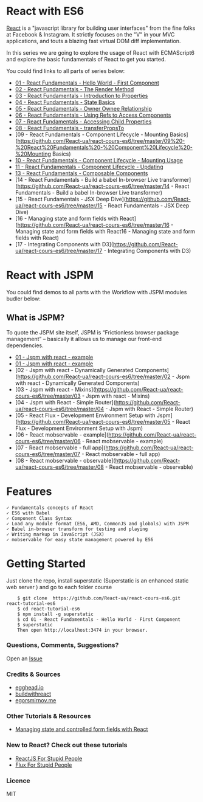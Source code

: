 # React with ES6

[React](https://facebook.github.io/react/) is a "javascript library for building user interfaces" from the fine folks at Facebook & Instagram. It strictly focuses on the "V" in your MVC applications, and touts a blazing fast virtual DOM diff implementation.

In this series we are going to explore the usage of React with ECMAScript6 and explore the basic fundamentals of React to get you started.

You could find links to all parts of series below:
- [01 - React Fundamentals - Hello World - First Component](https://github.com/React-ua/react-cours-es6/tree/master/01%20-%20React%20Fundamentals%20-%20Hello%20World%20-%20First%20Component)
- [02 - React Fundamentals - The Render Method](https://github.com/React-ua/react-cours-es6/tree/master/02%20-%20React%20Fundamentals%20-%20The%20Render%20Method)
- [03 - React Fundamentals - Introduction to Properties](https://github.com/React-ua/react-cours-es6/tree/master/03%20-%20React%20Fundamentals%20-%20Introduction%20to%20Properties)
- [04 - React Fundamentals - State Basics](https://github.com/React-ua/react-cours-es6/tree/master/04%20-%20React%20Fundamentals%20-%20State%20Basics)
- [05 - React Fundamentals - Owner Ownee Relationship](https://github.com/React-ua/react-cours-es6/tree/master/05%20-%20React%20Fundamentals%20-%20Owner%20Ownee%20Relationship)
- [06 - React Fundamentals - Using Refs to Access Components](https://github.com/React-ua/react-cours-es6/tree/master/06%20-%20React%20Fundamentals%20-%20Using%20Refs%20to%20Access%20Components)
- [07 - React Fundamentals - Accessing Child Properties](https://github.com/React-ua/react-cours-es6/tree/master/07%20-%20React%20Fundamentals%20-%20Accessing%20Child%20Properties)
- [08 - React Fundamentals - transferPropsTo](https://github.com/React-ua/react-cours-es6/tree/master/08%20-%20React%20Fundamentals%20-%20transferPropsTo)
- [09 - React Fundamentals - Component Lifecycle - Mounting Basics](https://github.com/React-ua/react-cours-es6/tree/master/09%20-%20React%20Fundamentals%20-%20Component%20Lifecycle%20-%20Mounting Basics)
- [10 - React Fundamentals - Component Lifecycle - Mounting Usage](https://github.com/React-ua/react-cours-es6/tree/master/10%20-%20React%20Fundamentals%20-%20Component%20Lifecycle%20-%20Mounting%20Usage)
- [11 - React Fundamentals - Component Lifecycle - Updating](https://github.com/React-ua/react-cours-es6/tree/master/11%20-%20React%20Fundamentals%20-%20Component%20Lifecycle%20-%20Updating)
- [13 - React Fundamentals - Composable Components](https://github.com/React-ua/react-cours-es6/tree/master/13%20-%20React%20Fundamentals%20-%20Composable%20Components)
- [14 - React Fundamentals - Build a babel In-browser Live transformer](https://github.com/React-ua/react-cours-es6/tree/master/14 - React Fundamentals - Build a babel In-browser Live transformer)
- [15 - React Fundamentals - JSX Deep Dive](https://github.com/React-ua/react-cours-es6/tree/master/15 - React Fundamentals - JSX Deep Dive)
- [16 - Managing state and form fields with React](https://github.com/React-ua/react-cours-es6/tree/master/16 - Managing state and form fields with React16 - Managing state and form fields with React)
- [17 - Integrating Components with D3](https://github.com/React-ua/react-cours-es6/tree/master/17 - Integrating Components with D3)
# React with JSPM
You could find demos to all parts with the Workflow with JSPM modules budler below:
## What is JSPM?
To quote the JSPM site itself, JSPM is “Frictionless browser package management” – basically it allows us to manage our front-end dependencies.
- [01 - Jspm with react - example](https://github.com/React-ua/react-cours-es6/tree/master/01%20-%20Jspm%20with%20react%20-%20example)
- [01 - Jspm with react - example](https://github.com/React-ua/react-cours-es6/tree/master/01%20-%20Jspm%20with%20react%20-%20example)
- [02 - Jspm with react - Dynamically Generated Components](https://github.com/React-ua/react-cours-es6/tree/master/02 - Jspm with react - Dynamically Generated Components)
- [03 - Jspm with react - Mixins](https://github.com/React-ua/react-cours-es6/tree/master/03 - Jspm with react - Mixins)
- [04 - Jspm with React  - Simple Router](https://github.com/React-ua/react-cours-es6/tree/master/04 - Jspm with React  - Simple Router)
- [05 - React Flux - Development Environment Setup with Jspm](https://github.com/React-ua/react-cours-es6/tree/master/05 - React Flux - Development Environment Setup with Jspm)
- [06 - React mobservable - example](https://github.com/React-ua/react-cours-es6/tree/master/06 - React mobservable - example)
- [07 - React mobservable - full app](https://github.com/React-ua/react-cours-es6/tree/master/07 - React mobservable - full app)
- [08 - React mobservable - observable](https://github.com/React-ua/react-cours-es6/tree/master/08 - React mobservable - observable)

# Features
    ✓ Fundamentals concepts of React
    ✓ ES6 with Babel
    ✓ Component Class Syntax
    ✓ Load any module format (ES6, AMD, CommonJS and globals) with JSPM
    ✓ Babel in-browser transform for testing and playing
    ✓ Writing markup in JavaScript (JSX)
    ✓ mobservable for easy state management powered by ES6



# Getting Started

Just clone the repo, install superstatic (Superstatic is an enhanced static web server )  and go to each folder course
```
    $ git clone  https://github.com/React-ua/react-cours-es6.git react-tutorial-es6
    $ cd react-tutorial-es6
    $ npm install -g superstatic
    $ cd 01 - React Fundamentals - Hello World - First Component
    $ superstatic
    Then open http://localhost:3474 in your browser.
```
### Questions, Comments, Suggestions?
Open an [Issue](https://github.com/React-ua/react-cours-es6/issues)
### Credits & Sources
- [egghead.io](https://egghead.io/series/react-fundamentals)
- [buildwithreact](http://buildwithreact.com/)
- [egorsmirnov.me](http://egorsmirnov.me/2015/09/30/react-and-es6-part4.html)
### Other  Tutorials & Resources
- [Managing state and controlled form fields with React](http://blog.iansinnott.com/managing-state-and-controlled-form-fields-with-react/)

### New to React? Check out these tutorials

-   [ReactJS For Stupid People](http://blog.andrewray.me/reactjs-for-stupid-people/)
-   [Flux For Stupid People](http://blog.andrewray.me/flux-for-stupid-people/)

### Licence
MIT

